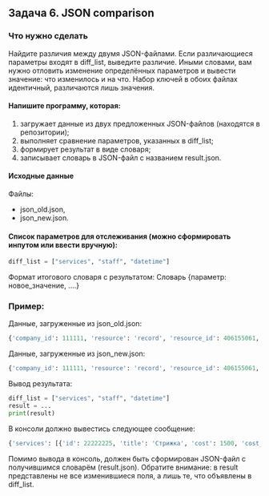 ## Задача 6. JSON comparison

### Что нужно сделать
Найдите различия между двумя JSON-файлами. 
Если различающиеся параметры входят в diff_list, выведите различие. 
Иными словами, вам нужно отловить изменение 
определённых параметров и вывести значение: что изменилось и на что. 
Набор ключей в обоих файлах идентичный, различаются лишь значения.

#### Напишите программу, которая: 

1) загружает данные из двух предложенных JSON-файлов (находятся в репозитории);
2) выполняет сравнение параметров, указанных в diff_list;
3) формирует результат в виде словаря;
4) записывает словарь в JSON-файл с названием result.json.

#### Исходные данные
Файлы: 
- json_old.json,
- json_new.json.

#### Список параметров для отслеживания (можно сформировать инпутом или ввести вручную):
```python
diff_list = ["services", "staff", "datetime"]
```
Формат итогового словаря с результатом:
Словарь {параметр: новое_значение, ….}
### Пример:
Данные, загруженные из json_old.json:
```python
{'company_id': 111111, 'resource': 'record', 'resource_id': 406155061, 'status': 'create', 'data': {'id': 11111111, 'company_id': 111111, 'services': [{'id': 9035445, 'title': 'Стрижка', 'cost': 1500, 'cost_per_unit': 1500, 'first_cost': 1500, 'amount': 1}], 'goods_transactions': [], 'staff': {'id': 1819441, 'name': 'Мастер'}, 'client': {'id': 130345867, 'name': 'Клиент', 'phone': '79111111111', 'success_visits_count': 2, 'fail_visits_count': 0}, 'clients_count': 1, 'datetime': '2022-01-25T11:00:00+03:00', 'create_date': '2022-01-22T00:54:00+03:00', 'online': False, 'attendance': 0, 'confirmed': 1, 'seance_length': 3600, 'length': 3600, 'master_request': 1, 'visit_id': 346427049, 'created_user_id': 10573443, 'deleted': False, 'paid_full': 0, 'last_change_date': '2022-01-22T00:54:00+03:00', 'record_labels': '', 'date': '2022-01-22 10:00:00'}}
```
Данные, загруженные из json_new.json:
```python
{'company_id': 111111, 'resource': 'record', 'resource_id': 406155061, 'status': 'create', 'data': {'id': 11111111, 'company_id': 111111, 'services': [{'id': 22222225, 'title': 'Стрижка', 'cost': 1500, 'cost_per_unit': 1500, 'first_cost': 1500, 'amount': 1}], 'goods_transactions': [], 'staff': {'id': 1819441, 'name': 'Мастер'}, 'client': {'id': 130345867, 'name': 'Клиент', 'phone': '79111111111', 'success_visits_count': 2, 'fail_visits_count': 0}, 'clients_count': 1, 'datetime': '2022-01-25T13:00:00+03:00', 'create_date': '2022-01-22T00:54:00+03:00', 'online': False, 'attendance': 2, 'confirmed': 1, 'seance_length': 3600, 'length': 3600, 'master_request': 1, 'visit_id': 346427049, 'created_user_id': 10573443, 'deleted': False, 'paid_full': 1, 'last_change_date': '2022-01-22T00:54:00+03:00', 'record_labels': '', 'date': '2022-01-22 10:00:00'}}
```
Вывод результата: 
```python
diff_list = ["services", "staff", "datetime"]
result = ...
print(result)
```

В консоли должно вывестись следующее сообщение:
```python
{'services': [{'id': 22222225, 'title': 'Стрижка', 'cost': 1500, 'cost_per_unit': 1500, 'first_cost': 1500, 'amount': 1}], 'datetime': '2022-01-25T13:00:00+03:00'}
```
Помимо вывода в консоль, должен быть сформирован JSON-файл с получившимся словарём (result.json).
Обратите внимание: в result представлены не все изменившиеся поля, а лишь те, что объявлены в diff_list.